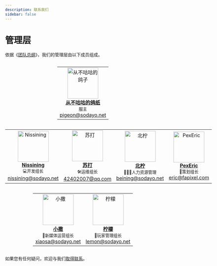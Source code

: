 ```yaml
---
description: 联系我们
sidebar: false
---
```

<style>
.center 
{
  width: auto;
  display: table;
  margin-left: auto;
  margin-right: auto;
}
</style>
# 管理层


依据《[团队总纲](main)》，我们的管理层由以下成员组成。

<div class="center">
<table>
  <tr>
    <td align="center"><a href="https://space.bilibili.com/280664902/"><img src="/img/leadership/Pigeon.jpg" width="100px;" alt="从不咕咕的鸽子"/><br /><b>从不咕咕的鸽纸</b></a><br /><small>服主</small><br /><a href="mailto:pigeon@sodayo.net" title="邮箱">pigeon@sodayo.net</a></td>
  </tr>
</table>
</div>
<div class="center">
<table>
  <tr>
    <td align="center"><a href="#"><img src="/img/leadership/Nissining.jpg" width="100px;" alt="Nissining"/><br /><b>Nissining</b></a><br /><small>💻开发组长</small><br /><a href="mailto:nissining@sodayo.net" title="邮箱">nissining@sodayo.net</a></td>
    <td align="center"><a href="https://space.bilibili.com/349401599/"><img src="/img/leadership/Suda.jpg" width="100px;" alt="苏打"/><br /><b>苏打</b></a><br /><small>🛠️运维组长</small><br /><a href="mailto:42402007@qq.com" title="邮箱">42402007@qq.com</a></td>
    <td align="center"><a href="https://space.bilibili.com/447373541"><img src="/img/leadership/BeiNing.jpg" width="100px;" alt="北柠"/><br /><b>北柠</b></a><br /><small>🧑‍🤝‍🧑人力资源管理</small><br /><a href="beining@sodayo.net" title="邮箱">beining@sodayo.net</a></td>
    <td align="center"><a href="https://space.bilibili.com/40170123"><img src="/img/leadership/PexEric.jpg" width="100px;" alt="PexEric"/><br /><b>PexEric</b></a><br /><small>📖策划组长</small><br /><a href="mailto:eric@fapixel.com" title="邮箱">eric@fapixel.com</a></td>
  </tr>
</table>
</div>
<div class="center">
<table>
  <tr>
    <td align="center"><a href="https://space.bilibili.com/358311473"><img src="/img/leadership/XiaoSa.jpg" width="100px;" alt="小撒"/><br /><b>小撒</b></a><br /><small>📢新媒体运营组长</small><br /><a href="mailto:xiaosa@sodayo.net" title="邮箱">xiaosa@sodayo.net</a></td>
    <td align="center"><a href="#"><img src="/img/leadership/lemon.jpg" width="100px;" alt="柠檬"/><br /><b>柠檬</b></a><br /><small>👮玩家管理组长</small><br /><a href="lemon@sodayo.net" title="邮箱">lemon@sodayo.net</a></td>
  </tr>
</table>
</div>

如果您有任何疑问，欢迎与我们[取得联系](/contact.html)。

